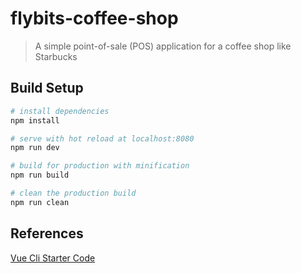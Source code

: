 # flybits-coffee-shop

> A simple point-of-sale (POS) application for a coffee shop like Starbucks



## Build Setup

``` bash
# install dependencies
npm install

# serve with hot reload at localhost:8080
npm run dev

# build for production with minification
npm run build

# clean the production build
npm run clean
```

## References

[Vue Cli Starter Code](https://www.google.com)
